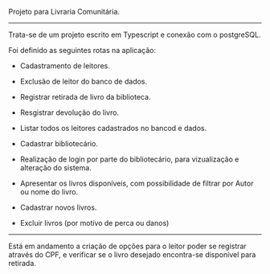 Projeto para Livraria Comunitária.
______________________________________________________________________________________________________________

Trata-se de um projeto escrito em Typescript e conexão com o postgreSQL.


Foi definido as seguintes rotas na aplicação:

- Cadastramento de leitores.
- Exclusão de leitor do banco de dados.
- Registrar retirada de livro da biblioteca.
- Resgistrar devolução do livro.
- Listar todos os leitores cadastrados no bancod e dados.

- Cadastrar bibliotecário.
- Realização de login por parte do bibliotecário, para vizualização e alteração do sistema.
- Apresentar os livros disponíveis, com possibilidade de filtrar por Autor ou nome do livro.
- Cadastrar novos livros.
- Excluir livros (por motivo de perca ou danos)
______________________________________________________________________________________________________________
Está em andamento a criação de opções para o leitor poder se registrar através do CPF, e verificar se o livro desejado encontra-se disponível para retirada.

